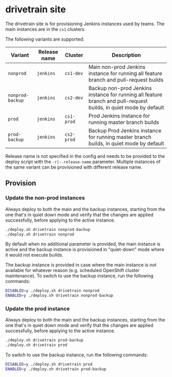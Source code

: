 # drivetrain site

The drivetrain site is for provisioning Jenkins instances used by teams. The main instances are in the `cs1`
clusters.

The following variants are supported:

| Variant          | Release name | Cluster    | Description                                                                                |
| ---------------- | ------------ | ---------- | ------------------------------------------------------------------------------------------ |
| `nonprod`        | `jenkins`    | `cs1-dev`  | Main non-prod Jenkins instance for running all feature branch and pull-request builds                             |
| `nonprod-backup` | `jenkins`    | `cs2-dev`  | Backup non-prod Jenkins instance for running all feature branch and pull-request builds, in quiet mode by default |
| `prod`           | `jenkins`    | `cs1-prod` | Prod Jenkins instance for running master branch builds                                     |
| `prod-backup`    | `jenkins`    | `cs2-prod` | Backup Prod Jenkins instance for running master branch builds, in quiet mode by default |

Release name is not specified in the config and needs to be provided to the deploy script with the `-r|--release-name`
parameter. Multiple instances of the same variant can be provisioned with different release name.

## Provision

### Update the non-prod instances

Always deploy to both the main and the backup instances, starting from the one that's in quiet down mode and verify that
the changes are applied successfully, before applying to the active instance.

```sh
./deploy.sh drivetrain nonprod-backup
./deploy.sh drivetrain nonprod
```

By default when no additional parameter is provided, the main instance is active and the backup instance is provisioned
in "quiet-down" mode where it would not execute builds.

The backup instance is provided in case where the main instance is not available for whatever reason (e.g. scheduled
OpenShift cluster maintenance). To switch to use the backup instance, run the following commands:

```sh
DISABLED=y ./deploy.sh drivetrain nonprod
ENABLED=y ./deploy.sh drivetrain nonprod-backup
```

### Update the prod instance

Always deploy to both the main and the backup instances, starting from the one that's in quiet down mode and verify that
the changes are applied successfully, before applying to the active instance.

```sh
./deploy.sh drivetrain prod-backup
./deploy.sh drivetrain prod
```

To switch to use the backup instance, run the following commands:

```sh
DISABLED=y ./deploy.sh drivetrain prod
ENABLED=y ./deploy.sh drivetrain prod-backup
```
```
